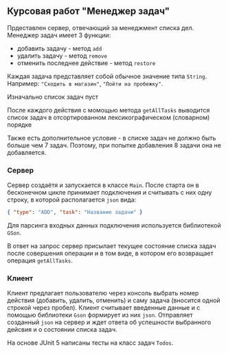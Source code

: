 ## Курсовая работ "Менеджер задач"

Прдеставлен сервер, отвечающий за менеджмент списка дел. 
Менеджер задач имеет 3 функции:
* добавить задачу - метод `add`
* удалить задачу - метод `remove`
* отменить последнее действие - метод `restore`

Каждая задача представляет собой обычное значение типа `String`. Например: `"Сходить в магазин"`, `"Пойти на пробежку"`. 

Изначально список задач пуст

После каждого действия с момощью метода `getAllTasks` выводится список задач в отсортированном лексикографическом (словарном) порядке

Также есть дополнительное условие - в списке задач не должно быть больше чем 7 задач. Поэтому, при попытке добавления 8 задачи она не добавляется.

### Сервер
Сервер создаётя и запускается в классе `Main`. После старта он в бесконечном цикле принимает подключения и считывать с них одну строку, в которой располагается `json` вида:
```json
{ "type": "ADD", "task": "Название задачи" }
```
Для парсинга входных данных подключения используется библиотекой `GSon`.

В ответ на запрос сервер присылает текущее состояние списка задач после совершения операции и в том виде, в котором его возвращает операция `getAllTasks`.

### Клиент
Клиент предлагает пользователю через консоль выбрать номер действия (добавить, удалить, отменить) и саму задача (вносится одной строкой через пробел). Клиент считывает введенные данные и с помощью библиотеки `Gson` формирует из них `json`. Отправляет созданный `json` на сервер и ждет ответа об успешности выбранного дейсвия и о состоянии списка задач.

На основе JUnit 5 написаны тесты на класс задач `Todos`.
